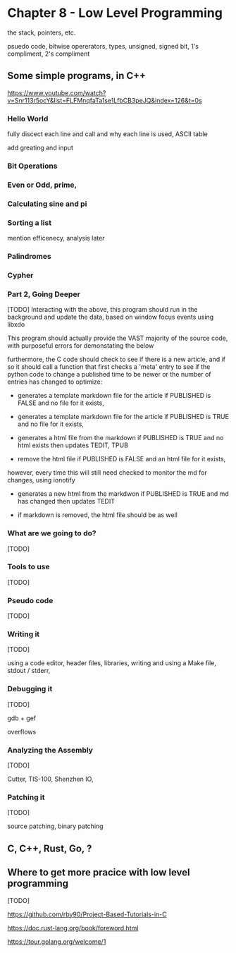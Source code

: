 # Chapter 8 - Low Level Programming

the stack, pointers, etc.

psuedo code, bitwise opererators, types, unsigned, signed bit, 1's compliment, 2's compliment

## Some simple programs, in C++

https://www.youtube.com/watch?v=Snr113r5ocY&list=FLFMnqfaTa1se1LfbCB3peJQ&index=126&t=0s

### Hello World

fully discect each line and call and why each line is used, ASCII table

add greating and input

### Bit Operations

### Even or Odd, prime,

### Calculating sine and pi

### Sorting a list

mention efficenecy, analysis later

### Palindromes

### Cypher

### Part 2, Going Deeper

[TODO] Interacting with the above, this program should run in the background and update the data, based on window focus events
using libxdo

This program should actually provide the VAST majority of the source code, with purposeful errors for demonstating the below

furthermore, the C code should check to see if there is a new article, and if so it should call a function that
first checks a 'meta' entry to see if the python code to change a published time to be newer or the number of entries has changed to optimize:

- generates a template markdown file for the article if PUBLISHED is FALSE and no file for it exists,

- generates a template markdown file for the article if PUBLISHED is TRUE and no file for it exists,

- generates a html file from the markdown if PUBLISHED is TRUE and no html exists then updates TEDIT, TPUB

- remove the html file if PUBLISHED is FALSE and an html file for it exists,

however, every time this will still need checked to monitor the md for changes, using ionotify

- generates a new html from the markdwon if PUBLISHED is TRUE and md has changed then updates TEDIT

- if markdown is removed, the html file should be as well

### What are we going to do?

[TODO]

### Tools to use

[TODO]

### Pseudo code

[TODO]

### Writing it

[TODO]

using a code editor, header files, libraries, writing and using a Make file, stdout / stderr,

### Debugging it

[TODO]

gdb + gef

overflows

### Analyzing the Assembly

[TODO]

Cutter, TIS-100, Shenzhen IO,

### Patching it

[TODO]

source patching, binary patching

## C, C++, Rust, Go, ?

## Where to get more pracice with low level programming

[TODO]

https://github.com/rby90/Project-Based-Tutorials-in-C

https://doc.rust-lang.org/book/foreword.html

https://tour.golang.org/welcome/1
